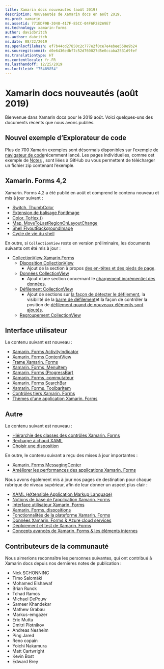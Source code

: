 ```yaml
---
title: Xamarin docs nouveautés (août 2019)
description: Nouveautés de Xamarin docs en août 2019.
ms.prod: xamarin
ms.assetid: 771EDF9B-3048-417F-85CC-04F6F282A9E7
ms.technology: xamarin-forms
author: davidbritch
ms.author: dabritch
ms.date: 08/22/2019
ms.openlocfilehash: ef7b44cd27850c2c777e2f0ce7e4ebee558e9b24
ms.sourcegitcommit: d0e6436edbf7c52d760027d5e0ccaba2531d9fef
ms.translationtype: HT
ms.contentlocale: fr-FR
ms.lasthandoff: 12/25/2019
ms.locfileid: "75489854"
---
```

# <a name="xamarin-docs-whats-new-august-2019"></a>Xamarin docs nouveautés (août 2019)

Bienvenue dans Xamarin docs pour le 2019 août. Voici quelques-uns des documents récents que nous avons publiés.

## <a name="new-sample-code-browser"></a>Nouvel exemple d’Explorateur de code

Plus de 700 Xamarin exemples sont désormais disponibles sur l’exemple de [navigateur de code](https://docs.microsoft.com/samples/browse/?products=xamarin)récemment lancé. Les pages individuelles, comme cet exemple de [Notes](https://docs.microsoft.com/samples/xamarin/xamarin-forms-samples/getstarted-notes-singlepage/) , sont liées à GitHub ou vous permettent de télécharger un fichier zip contenant l’exemple.

## <a name="xamarinforms-42"></a>Xamarin. Forms 4,2

Xamarin. Forms 4,2 a été publié en août et comprend le contenu nouveau et mis à jour suivant :

- [Switch. ThumbColor](~/xamarin-forms/user-interface/switch.md#switch-appearance)
- [Extension de balisage FontImage](~/xamarin-forms/xaml/markup-extensions/consuming.md#fontimage-markup-extension)
- [Color. ToHex ()](~/xamarin-forms/user-interface/colors.md#additional-methods)
- [Map. MoveToLastRegionOnLayoutChange](~/xamarin-forms/user-interface/map/map.md#maintain-map-region-on-layout-change)
- [Shell FlyoutBackgroundImage](~/xamarin-forms/app-fundamentals/shell/flyout.md#flyout-background-image)
- [Cycle de vie du shell](~/xamarin-forms/app-fundamentals/shell/lifecycle.md)

En outre, si `CollectionView` reste en version préliminaire, les documents suivants ont été mis à jour :

- [CollectionView Xamarin.Forms](~/xamarin-forms/user-interface/collectionview/index.md)
  - [Disposition CollectionView](~/xamarin-forms/user-interface/collectionview/layout.md)
    - Ajout de la section à propos [des en-têtes et des pieds de page](~/xamarin-forms/user-interface/collectionview/layout.md#headers-and-footers).
  - [Données CollectionView](~/xamarin-forms/user-interface/collectionview/populate-data.md)
    - Ajout d’une section concernant le [chargement incrémentiel des données](~/xamarin-forms/user-interface/collectionview/populate-data.md#load-data-incrementally).
  - [Défilement CollectionView](~/xamarin-forms/user-interface/collectionview/scrolling.md)
    - Ajout de sections sur [la façon de détecter le défilement](~/xamarin-forms/user-interface/collectionview/scrolling.md#detect-scrolling), la visibilité de la [barre de défilement](~/xamarin-forms/user-interface/collectionview/scrolling.md#scroll-bar-visibility)et la façon de contrôler la position de [défilement quand de nouveaux éléments sont ajoutés](~/xamarin-forms/user-interface/collectionview/scrolling.md#control-scroll-position-when-new-items-are-added).
  - [Regroupement CollectionView](~/xamarin-forms/user-interface/collectionview/grouping.md)

## <a name="user-interface"></a>Interface utilisateur

Le contenu suivant est nouveau :

- [Xamarin. Forms ActivityIndicator](~/xamarin-forms/user-interface/activityindicator.md)
- [Xamarin. Forms ContentView](~/xamarin-forms/user-interface/layouts/contentview.md)
- [Frame Xamarin. Forms](~/xamarin-forms/user-interface/layouts/frame.md)
- [Xamarin. Forms, MenuItem](~/xamarin-forms/user-interface/menuitem.md)
- [Xamarin. Forms (ProgressBar)](~/xamarin-forms/user-interface/progressbar.md)
- [Xamarin. Forms, commutateur](~/xamarin-forms/user-interface/switch.md)
- [Xamarin. Forms SearchBar](~/xamarin-forms/user-interface/searchbar.md)
- [Xamarin. Forms, ToolbarItem](~/xamarin-forms/user-interface/toolbaritem.md)
- [Contrôles tiers Xamarin. Forms](~/xamarin-forms/user-interface/controls/thirdparty.md)
- [Thèmes d’une application Xamarin. Forms](~/xamarin-forms/user-interface/theming.md)

## <a name="other"></a>Autre

Le contenu suivant est nouveau :

- [Hiérarchie des classes des contrôles Xamarin. Forms](~/xamarin-forms/internals/class-hierarchy.md)
- [Recharge à chaud XAML](~/xamarin-forms/xaml/hot-reload.md)
- [Choisir une disposition](~/xamarin-forms/user-interface/layouts/choose-layout.md)

En outre, le contenu suivant a reçu des mises à jour importantes :

- [Xamarin. Forms MessagingCenter](~/xamarin-forms/app-fundamentals/messaging-center.md)
- [Améliorer les performances des applications Xamarin. Forms](~/xamarin-forms/deploy-test/performance.md)

Nous avons également mis à jour nos pages de destination pour chaque rubrique de niveau supérieur, afin de leur donner un aspect plus clair :

- [XAML (eXtensible Application Markup Language)](~/xamarin-forms/xaml/index.yml)
- [Notions de base de l’application Xamarin. Forms](~/xamarin-forms/app-fundamentals/index.yml)
- [Interface utilisateur Xamarin. Forms](~/xamarin-forms/user-interface/index.yml)
- [Xamarin. Forms, dispositions](~/xamarin-forms/user-interface/layouts/index.yml)
- [Fonctionnalités de la plateforme Xamarin. Forms](~/xamarin-forms/platform/index.yml)
- [Données Xamarin. Forms & Azure cloud services](~/xamarin-forms/data-cloud/index.yml)
- [Déploiement et test de Xamarin. Forms](~/xamarin-forms/deploy-test/index.yml)
- [Concepts avancés de Xamarin. Forms & les éléments internes](~/xamarin-forms/internals/index.yml)

## <a name="community-contributors"></a>Contributeurs de la communauté

Nous aimerions reconnaître les personnes suivantes, qui ont contribué à Xamarin docs depuis nos dernières notes de publication :

- Nick SCHONNING
- Timo Salomäki
- Mohamed Elshawaf
- Brian Runck
- Tchad Ramos
- Michael DePouw
- Sameer Khandekar
- Mathew Grabau
- Markus-emgazer
- Eric Mutta
- Dmitri Plotnikov
- Andreas Nesheim
- Ping Jared
- Reno copain
- Yoichi Nakamura
- Matt Cartwright
- Kevin Bost
- Edward Brey
